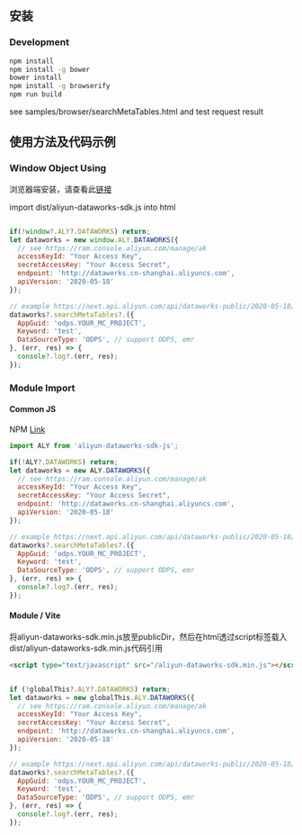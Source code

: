 ## 安装

### Development

```sh
npm install
npm install -g bower
bower install
npm install -g browserify
npm run build
```

see samples/browser/searchMetaTables.html and test request result

## 使用方法及代码示例

### Window Object Using

浏览器端安装，请查看此[链接](https://github.com/datafe/aliyun-dataworks-sdk-js/blob/master/browser.md)

import dist/aliyun-dataworks-sdk.js into html

``` javascript

if(!window?.ALY?.DATAWORKS) return;
let dataworks = new window.ALY.DATAWORKS({
  // see https://ram.console.aliyun.com/manage/ak
  accessKeyId: "Your Access Key",
  secretAccessKey: "Your Access Secret",
  endpoint: 'http://dataworks.cn-shanghai.aliyuncs.com',
  apiVersion: '2020-05-18'
});

// example https://next.api.aliyun.com/api/dataworks-public/2020-05-18/SearchMetaTables
dataworks?.searchMetaTables?.({
  AppGuid: 'odps.YOUR_MC_PROJECT',
  Keyword: 'test',
  DataSourceType: 'ODPS', // support ODPS, emr
}, (err, res) => {
  console?.log?.(err, res);
});
```

### Module Import

#### Common JS

NPM [Link](https://www.npmjs.com/package/aliyun-dataworks-sdk-js)

``` javascript
import ALY from 'aliyun-dataworks-sdk-js';

if(!ALY?.DATAWORKS) return;
let dataworks = new ALY.DATAWORKS({
  // see https://ram.console.aliyun.com/manage/ak
  accessKeyId: "Your Access Key",
  secretAccessKey: "Your Access Secret",
  endpoint: 'http://dataworks.cn-shanghai.aliyuncs.com',
  apiVersion: '2020-05-18'
});

// example https://next.api.aliyun.com/api/dataworks-public/2020-05-18/SearchMetaTables
dataworks?.searchMetaTables?.({
  AppGuid: 'odps.YOUR_MC_PROJECT',
  Keyword: 'test',
  DataSourceType: 'ODPS', // support ODPS, emr
}, (err, res) => {
  console?.log?.(err, res);
});
```

#### Module / Vite

将aliyun-dataworks-sdk.min.js放至publicDir，然后在html透过script标签载入dist/aliyun-dataworks-sdk.min.js代码引用

``` html
<script type="text/javascript" src="/aliyun-dataworks-sdk.min.js"></script>
```

```javascript

if (!globalThis?.ALY?.DATAWORKS) return;
let dataworks = new globalThis.ALY.DATAWORKS({
  // see https://ram.console.aliyun.com/manage/ak
  accessKeyId: "Your Access Key",
  secretAccessKey: "Your Access Secret",
  endpoint: 'http://dataworks.cn-shanghai.aliyuncs.com',
  apiVersion: '2020-05-18'
});

// example https://next.api.aliyun.com/api/dataworks-public/2020-05-18/SearchMetaTables
dataworks?.searchMetaTables?.({
  AppGuid: 'odps.YOUR_MC_PROJECT',
  Keyword: 'test',
  DataSourceType: 'ODPS', // support ODPS, emr
}, (err, res) => {
  console?.log?.(err, res);
});

```
